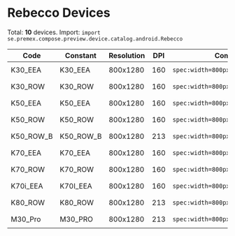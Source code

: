 # Rebecco Devices

Total: **10** devices. Import: `import se.premex.compose.preview.device.catalog.android.Rebecco`

| Code | Constant | Resolution | DPI | Compose Spec | Preview Usage |
|------|----------|------------|-----|-------------|---------------|
| K30_EEA | K30_EEA | 800x1280 | 160 | `spec:width=800px,height=1280px,dpi=160` | `@Preview(device = Rebecco.K30_EEA)` |
| K30_ROW | K30_ROW | 800x1280 | 160 | `spec:width=800px,height=1280px,dpi=160` | `@Preview(device = Rebecco.K30_ROW)` |
| K50_EEA | K50_EEA | 800x1280 | 160 | `spec:width=800px,height=1280px,dpi=160` | `@Preview(device = Rebecco.K50_EEA)` |
| K50_ROW | K50_ROW | 800x1280 | 160 | `spec:width=800px,height=1280px,dpi=160` | `@Preview(device = Rebecco.K50_ROW)` |
| K50_ROW_B | K50_ROW_B | 800x1280 | 213 | `spec:width=800px,height=1280px,dpi=213` | `@Preview(device = Rebecco.K50_ROW_B)` |
| K70_EEA | K70_EEA | 800x1280 | 160 | `spec:width=800px,height=1280px,dpi=160` | `@Preview(device = Rebecco.K70_EEA)` |
| K70_ROW | K70_ROW | 800x1280 | 160 | `spec:width=800px,height=1280px,dpi=160` | `@Preview(device = Rebecco.K70_ROW)` |
| K70i_EEA | K70I_EEA | 800x1280 | 160 | `spec:width=800px,height=1280px,dpi=160` | `@Preview(device = Rebecco.K70I_EEA)` |
| K80_ROW | K80_ROW | 800x1280 | 213 | `spec:width=800px,height=1280px,dpi=213` | `@Preview(device = Rebecco.K80_ROW)` |
| M30_Pro | M30_PRO | 800x1280 | 213 | `spec:width=800px,height=1280px,dpi=213` | `@Preview(device = Rebecco.M30_PRO)` |

<!-- Generated automatically. Do not edit manually. -->
